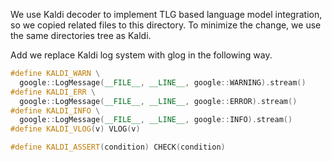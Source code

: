 We use Kaldi decoder to implement TLG based language model integration,
so we copied related files to this directory.
To minimize the change, we use the same directories tree as Kaldi.

Add we replace Kaldi log system with glog in the following way.
``` c++
#define KALDI_WARN \
  google::LogMessage(__FILE__, __LINE__, google::WARNING).stream()
#define KALDI_ERR \
  google::LogMessage(__FILE__, __LINE__, google::ERROR).stream()
#define KALDI_INFO \
  google::LogMessage(__FILE__, __LINE__, google::INFO).stream()
#define KALDI_VLOG(v) VLOG(v)

#define KALDI_ASSERT(condition) CHECK(condition)

```
